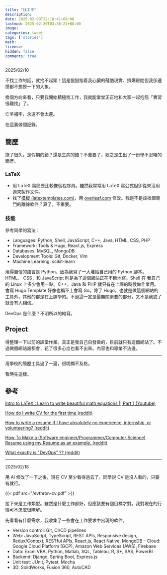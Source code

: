 ```yaml
---
title: "找工作"
description: 
date: 2025-02-09T22:10:41+08:00
lastmod: 2025-02-20T03:30:21+08:00
image: 
categories: tweet
tags: ['stories']
math: 
license: 
hidden: false
comments: true
---
```


2025/02/10

不找工作的話，就抬不起頭！這是狠狠掐着我心臟的殘酷現實、擠爆房間但我卻連摸都不想摸一下的大象。

換個方向來看，只要我開始積極找工作，我就能堂堂正正地和大家一起抱怨「實習很難找」了。

亡羊補牢，永遠不會太遲。

在這裏做個記錄。

## 簡歷
拖了很久，是假期的錯？還是生病的錯？不重要了，總之是生出了一份慘不忍睹的簡歷。

### LaTeX
- 用 LaTeX 寫簡歷比較像個程序員。雖然我常常用 LaTeX 寫公式但卻從來沒用過來製作文件。
- 找了[模板 (latextemplates.com)](https://www.latextemplates.com/template/medium-length-professional-cv)，用 [overleaf.com](https://www.overleaf.com) 修改。我是不是該找個專門的離線軟件？算了，不重要。

### 技能
參考同學的寫法：
- Languages: Python, Shell, JavaScript, C++, Java, HTML, CSS, PHP
- Framework:  Tools & Hugo, React.js, Express
- Databases: MySQL, MongoDB
- Development Tools:  Git, Docker, Vim
- Machine Learning: scikit-learn

用得自信的語言是 Python，因為我寫了一大堆給自己用的 Python 腳本。HTML， CSS，和 JavaScript 則是為了這個網站正在不斷地寫。Shell 在 我自己的 Linux 上多少會用一點。C++，Java 和 PHP 就只有在上課的時候做作業用。會寫 Hugo Template 好像也稱不上會寫 Go。除了 Hugo，也就是做這個網站的工具外，其他的都是在上課學的。不過這一定是最無關緊要的部分，又不是我説了就會有人相信。

DevOps 是什麼？不明所以的縮寫。


## Project
得整理一下以前的課堂作業。真正是我自己自發做的，目前就只有這個網站了。不過做個網站誰都會，花了很多心血也看不出來。內容也和專業不沾邊。

***
用學校的簡歷工具過了一遍，很明顯不及格。

暫時先這樣。

## 參考
[Intro to LaTeX : Learn to write beautiful math equations || Part 1 (Youtube)](https://www.youtube.com/watch?v=Jp0lPj2-DQA)

[How do I write CV for the first time (reddit)](https://old.reddit.com/r/resumes/comments/utv9uw/how_do_i_write_a_cv_for_the_first_time/)

[How to write a resume if I have absolutely no experience, internship, or volunteering? (reddit)](https://old.reddit.com/r/resumes/comments/tis0yn/how_to_write_a_resume_if_i_have_absolutely_no/)

[How To Make a (Software engineer/Programmer/Computer Science) Resume using my Resume as an example. (reddit)](https://old.reddit.com/r/resumes/comments/873kmq/advice_how_to_make_a_software/)

[What exactly is "DevOps" ?? (reddit)](https://old.reddit.com/r/devops/comments/vfxmxv/what_exactly_is_devops/)

***
2025/02/18

用 AI 修改了一下之後，現在 CV 至少看得過去了。同學説 CV 是沒人看的，只要有就行。

{{< pdf src="/evthron-cv.pdf" >}} 

接下來是工作類型。雖然是什麼工作都好，但應該要有個目標才對。我對現在的行情可不怎麼很瞭解。

先看看有什麼需求，我收集了一些會在工作要求中出現的軟件。

- Version control: Git, CI/CD pipelines
- Web: JavaScript, TypeScript, REST APIs, Responsive design, Redux/Context, RESTful APIs, React.js, React Native, MongoDB
– Cloud: Google Cloud Platform (GCP), Amazon Web Services (AWS), Firebase
- Data: Excel VBA, Python, Matlab, SQL, Tableau, R, S+, SAS, PowerBI
- Backend: Django, Spring Boot, Express.js 
- Unit test: JUnit, Pytest, Mocha
- 3D: SolidWorks, Fusion 360, AutoCAD


